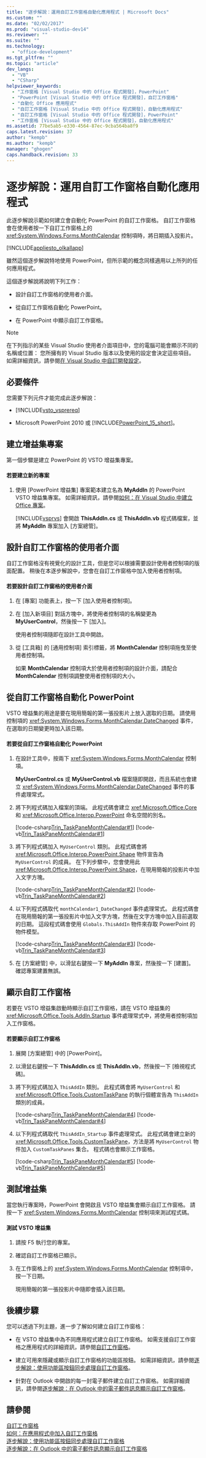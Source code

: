 ```yaml
---
title: "逐步解說：運用自訂工作窗格自動化應用程式 | Microsoft Docs"
ms.custom: ""
ms.date: "02/02/2017"
ms.prod: "visual-studio-dev14"
ms.reviewer: ""
ms.suite: ""
ms.technology: 
  - "office-development"
ms.tgt_pltfrm: ""
ms.topic: "article"
dev_langs: 
  - "VB"
  - "CSharp"
helpviewer_keywords: 
  - "工作窗格 [Visual Studio 中的 Office 程式開發]，PowerPoint"
  - "PowerPoint [Visual Studio 中的 Office 程式開發]，自訂工作窗格"
  - "自動化 Office 應用程式"
  - "自訂工作窗格 [Visual Studio 中的 Office 程式開發]，自動化應用程式"
  - "自訂工作窗格 [Visual Studio 中的 Office 程式開發]，PowerPoint"
  - "工作窗格 [Visual Studio 中的 Office 程式開發]，自動化應用程式"
ms.assetid: 77be5ab5-e330-4564-87ec-9cba564ba8f9
caps.latest.revision: 37
author: "kempb"
ms.author: "kempb"
manager: "ghogen"
caps.handback.revision: 33
---
```

# 逐步解說：運用自訂工作窗格自動化應用程式
  此逐步解說示範如何建立會自動化 PowerPoint 的自訂工作窗格。 自訂工作窗格會在使用者按一下自訂工作窗格上的 <xref:System.Windows.Forms.MonthCalendar> 控制項時，將日期插入投影片。  
  
 [!INCLUDE[appliesto_olkallapp](../vsto/includes/appliesto-olkallapp-md.md)]  
  
 雖然這個逐步解說特地使用 PowerPoint，但所示範的概念同樣適用以上所列的任何應用程式。  
  
 這個逐步解說將說明下列工作：  
  
-   設計自訂工作窗格的使用者介面。  
  
-   從自訂工作窗格自動化 PowerPoint。  
  
-   在 PowerPoint 中顯示自訂工作窗格。  
  
> [!NOTE]  
>  在下列指示的某些 Visual Studio 使用者介面項目中，您的電腦可能會顯示不同的名稱或位置： 您所擁有的 Visual Studio 版本以及使用的設定會決定這些項目。 如需詳細資訊，請參閱[在 Visual Studio 中自訂開發設定](http://msdn.microsoft.com/zh-tw/22c4debb-4e31-47a8-8f19-16f328d7dcd3)。  
  
## 必要條件  
 您需要下列元件才能完成此逐步解說：  
  
-   [!INCLUDE[vsto_vsprereq](../vsto/includes/vsto-vsprereq-md.md)]  
  
-   Microsoft PowerPoint 2010 或 [!INCLUDE[PowerPoint_15_short](../vsto/includes/powerpoint-15-short-md.md)]。  
  
## 建立增益集專案  
 第一個步驟是建立 PowerPoint 的 VSTO 增益集專案。  
  
#### 若要建立新的專案  
  
1.  使用 \[PowerPoint 增益集\] 專案範本建立名為 **MyAddIn** 的 PowerPoint VSTO 增益集專案。 如需詳細資訊，請參閱[如何：在 Visual Studio 中建立 Office 專案](../vsto/how-to-create-office-projects-in-visual-studio.md)。  
  
     [!INCLUDE[vsprvs](../sharepoint/includes/vsprvs-md.md)] 會開啟 **ThisAddIn.cs** 或 **ThisAddIn.vb** 程式碼檔案，並將 **MyAddIn** 專案加入 \[方案總管\]。  
  
## 設計自訂工作窗格的使用者介面  
 自訂工作窗格沒有視覺化的設計工具，但是您可以根據需要設計使用者控制項的版面配置。 稍後在本逐步解說中，您會在自訂工作窗格中加入使用者控制項。  
  
#### 若要設計自訂工作窗格的使用者介面  
  
1.  在 \[專案\] 功能表上，按一下 \[加入使用者控制項\]。  
  
2.  在 \[加入新項目\] 對話方塊中，將使用者控制項的名稱變更為 **MyUserControl**，然後按一下 \[加入\]。  
  
     使用者控制項隨即在設計工具中開啟。  
  
3.  從 \[工具箱\] 的 \[通用控制項\] 索引標籤，將 **MonthCalendar** 控制項拖曳至使用者控制項。  
  
     如果 **MonthCalendar** 控制項大於使用者控制項的設計介面，請配合 **MonthCalendar** 控制項調整使用者控制項的大小。  
  
## 從自訂工作窗格自動化 PowerPoint  
 VSTO 增益集的用途是要在現用簡報的第一張投影片上放入選取的日期。 請使用控制項的 <xref:System.Windows.Forms.MonthCalendar.DateChanged> 事件，在選取的日期變更時加入該日期。  
  
#### 若要從自訂工作窗格自動化 PowerPoint  
  
1.  在設計工具中，按兩下 <xref:System.Windows.Forms.MonthCalendar> 控制項。  
  
     **MyUserControl.cs** 或 **MyUserControl.vb** 檔案隨即開啟，而且系統也會建立 <xref:System.Windows.Forms.MonthCalendar.DateChanged> 事件的事件處理常式。  
  
2.  將下列程式碼加入檔案的頂端。 此程式碼會建立 <xref:Microsoft.Office.Core> 和 <xref:Microsoft.Office.Interop.PowerPoint> 命名空間的別名。  
  
     [!code-csharp[Trin_TaskPaneMonthCalendar#1](../snippets/csharp/VS_Snippets_OfficeSP/Trin_TaskPaneMonthCalendar/CS/MyUserControl.cs#1)]
     [!code-vb[Trin_TaskPaneMonthCalendar#1](../snippets/visualbasic/VS_Snippets_OfficeSP/Trin_TaskPaneMonthCalendar/VB/MyUserControl.vb#1)]  
  
3.  將下列程式碼加入 `MyUserControl` 類別。 此程式碼會將 <xref:Microsoft.Office.Interop.PowerPoint.Shape> 物件宣告為 `MyUserControl` 的成員。 在下列步驟中，您會使用此 <xref:Microsoft.Office.Interop.PowerPoint.Shape>，在現用簡報的投影片中加入文字方塊。  
  
     [!code-csharp[Trin_TaskPaneMonthCalendar#2](../snippets/csharp/VS_Snippets_OfficeSP/Trin_TaskPaneMonthCalendar/CS/MyUserControl.cs#2)]
     [!code-vb[Trin_TaskPaneMonthCalendar#2](../snippets/visualbasic/VS_Snippets_OfficeSP/Trin_TaskPaneMonthCalendar/VB/MyUserControl.vb#2)]  
  
4.  以下列程式碼取代 `monthCalendar1_DateChanged` 事件處理常式。 此程式碼會在現用簡報的第一張投影片中加入文字方塊，然後在文字方塊中加入目前選取的日期。 這段程式碼會使用 `Globals.ThisAddIn` 物件來存取 PowerPoint 的物件模型。  
  
     [!code-csharp[Trin_TaskPaneMonthCalendar#3](../snippets/csharp/VS_Snippets_OfficeSP/Trin_TaskPaneMonthCalendar/CS/MyUserControl.cs#3)]
     [!code-vb[Trin_TaskPaneMonthCalendar#3](../snippets/visualbasic/VS_Snippets_OfficeSP/Trin_TaskPaneMonthCalendar/VB/MyUserControl.vb#3)]  
  
5.  在 \[方案總管\] 中，以滑鼠右鍵按一下 **MyAddIn** 專案，然後按一下 \[建置\]。 確認專案建置無誤。  
  
## 顯示自訂工作窗格  
 若要在 VSTO 增益集啟動時顯示自訂工作窗格，請在 VSTO 增益集的 <xref:Microsoft.Office.Tools.AddIn.Startup> 事件處理常式中，將使用者控制項加入工作窗格。  
  
#### 若要顯示自訂工作窗格  
  
1.  展開 \[方案總管\] 中的 \[PowerPoint\]。  
  
2.  以滑鼠右鍵按一下 **ThisAddIn.cs** 或 **ThisAddIn.vb**，然後按一下 \[檢視程式碼\]。  
  
3.  將下列程式碼加入 `ThisAddIn` 類別。 此程式碼會將 `MyUserControl` 和 <xref:Microsoft.Office.Tools.CustomTaskPane> 的執行個體宣告為 `ThisAddIn` 類別的成員。  
  
     [!code-csharp[Trin_TaskPaneMonthCalendar#4](../snippets/csharp/VS_Snippets_OfficeSP/Trin_TaskPaneMonthCalendar/CS/ThisAddIn.cs#4)]
     [!code-vb[Trin_TaskPaneMonthCalendar#4](../snippets/visualbasic/VS_Snippets_OfficeSP/Trin_TaskPaneMonthCalendar/VB/ThisAddIn.vb#4)]  
  
4.  以下列程式碼取代 `ThisAddIn_Startup` 事件處理常式。 此程式碼會建立新的 <xref:Microsoft.Office.Tools.CustomTaskPane>，方法是將 `MyUserControl` 物件加入 `CustomTaskPanes` 集合。 程式碼也會顯示工作窗格。  
  
     [!code-csharp[Trin_TaskPaneMonthCalendar#5](../snippets/csharp/VS_Snippets_OfficeSP/Trin_TaskPaneMonthCalendar/CS/ThisAddIn.cs#5)]
     [!code-vb[Trin_TaskPaneMonthCalendar#5](../snippets/visualbasic/VS_Snippets_OfficeSP/Trin_TaskPaneMonthCalendar/VB/ThisAddIn.vb#5)]  
  
## 測試增益集  
 當您執行專案時，PowerPoint 會開啟且 VSTO 增益集會顯示自訂工作窗格。 請按一下 <xref:System.Windows.Forms.MonthCalendar> 控制項來測試程式碼。  
  
#### 測試 VSTO 增益集  
  
1.  請按 F5 執行您的專案。  
  
2.  確認自訂工作窗格已顯示。  
  
3.  在工作窗格上的 <xref:System.Windows.Forms.MonthCalendar> 控制項中，按一下日期。  
  
     現用簡報的第一張投影片中隨即會插入該日期。  
  
## 後續步驟  
 您可以透過下列主題，進一步了解如何建立自訂工作窗格：  
  
-   在 VSTO 增益集中為不同應用程式建立自訂工作窗格。 如需支援自訂工作窗格之應用程式的詳細資訊，請參閱[自訂工作窗格](../vsto/custom-task-panes.md)。  
  
-   建立可用來隱藏或顯示自訂工作窗格的功能區按鈕。 如需詳細資訊，請參閱[逐步解說：使用功能區按鈕同步處理自訂工作窗格](../vsto/walkthrough-synchronizing-a-custom-task-pane-with-a-ribbon-button.md)。  
  
-   針對在 Outlook 中開啟的每一封電子郵件建立自訂工作窗格。 如需詳細資訊，請參閱[逐步解說：在 Outlook 中的電子郵件訊息顯示自訂工作窗格](../vsto/walkthrough-displaying-custom-task-panes-with-e-mail-messages-in-outlook.md)。  
  
## 請參閱  
 [自訂工作窗格](../vsto/custom-task-panes.md)   
 [如何：在應用程式中加入自訂工作窗格](../vsto/how-to-add-a-custom-task-pane-to-an-application.md)   
 [逐步解說：使用功能區按鈕同步處理自訂工作窗格](../vsto/walkthrough-synchronizing-a-custom-task-pane-with-a-ribbon-button.md)   
 [逐步解說：在 Outlook 中的電子郵件訊息顯示自訂工作窗格](../vsto/walkthrough-displaying-custom-task-panes-with-e-mail-messages-in-outlook.md)  
  
  